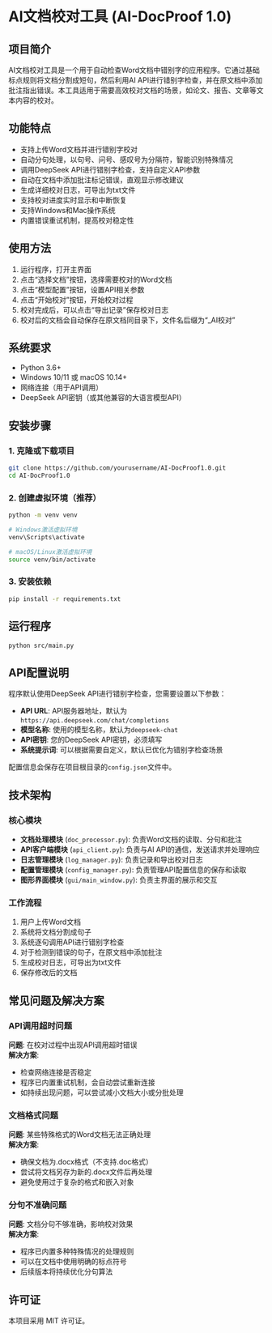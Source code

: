 # AI文档校对工具 (AI-DocProof 1.0)

## 项目简介
AI文档校对工具是一个用于自动检查Word文档中错别字的应用程序。它通过基础标点规则将文档分割成短句，然后利用AI API进行错别字检查，并在原文档中添加批注指出错误。本工具适用于需要高效校对文档的场景，如论文、报告、文章等文本内容的校对。

## 功能特点
- 支持上传Word文档并进行错别字校对
- 自动分句处理，以句号、问号、感叹号为分隔符，智能识别特殊情况
- 调用DeepSeek API进行错别字检查，支持自定义API参数
- 自动在文档中添加批注标记错误，直观显示修改建议
- 生成详细校对日志，可导出为txt文件
- 支持校对进度实时显示和中断恢复
- 支持Windows和Mac操作系统
- 内置错误重试机制，提高校对稳定性

## 使用方法
1. 运行程序，打开主界面
2. 点击“选择文档”按钮，选择需要校对的Word文档
3. 点击“模型配置”按钮，设置API相关参数
4. 点击“开始校对”按钮，开始校对过程
5. 校对完成后，可以点击“导出记录”保存校对日志
6. 校对后的文档会自动保存在原文档同目录下，文件名后缀为“_AI校对”

## 系统要求
- Python 3.6+
- Windows 10/11 或 macOS 10.14+
- 网络连接（用于API调用）
- DeepSeek API密钥（或其他兼容的大语言模型API）

## 安装步骤

### 1. 克隆或下载项目
```bash
git clone https://github.com/yourusername/AI-DocProof1.0.git
cd AI-DocProof1.0
```

### 2. 创建虚拟环境（推荐）
```bash
python -m venv venv

# Windows激活虚拟环境
venv\Scripts\activate

# macOS/Linux激活虚拟环境
source venv/bin/activate
```

### 3. 安装依赖
```bash
pip install -r requirements.txt
```

## 运行程序
```bash
python src/main.py
```

## API配置说明
程序默认使用DeepSeek API进行错别字检查，您需要设置以下参数：

- **API URL**: API服务器地址，默认为`https://api.deepseek.com/chat/completions`
- **模型名称**: 使用的模型名称，默认为`deepseek-chat`
- **API密钥**: 您的DeepSeek API密钥，必须填写
- **系统提示词**: 可以根据需要自定义，默认已优化为错别字检查场景

配置信息会保存在项目根目录的`config.json`文件中。

## 技术架构

### 核心模块
- **文档处理模块** (`doc_processor.py`): 负责Word文档的读取、分句和批注
- **API客户端模块** (`api_client.py`): 负责与AI API的通信，发送请求并处理响应
- **日志管理模块** (`log_manager.py`): 负责记录和导出校对日志
- **配置管理模块** (`config_manager.py`): 负责管理API配置信息的保存和读取
- **图形界面模块** (`gui/main_window.py`): 负责主界面的展示和交互

### 工作流程
1. 用户上传Word文档
2. 系统将文档分割成句子
3. 系统逐句调用API进行错别字检查
4. 对于检测到错误的句子，在原文档中添加批注
5. 生成校对日志，可导出为txt文件
6. 保存修改后的文档

## 常见问题及解决方案

### API调用超时问题
**问题**: 在校对过程中出现API调用超时错误  
**解决方案**: 
- 检查网络连接是否稳定
- 程序已内置重试机制，会自动尝试重新连接
- 如持续出现问题，可以尝试减小文档大小或分批处理

### 文档格式问题
**问题**: 某些特殊格式的Word文档无法正确处理  
**解决方案**:
- 确保文档为.docx格式（不支持.doc格式）
- 尝试将文档另存为新的.docx文件后再处理
- 避免使用过于复杂的格式和嵌入对象

### 分句不准确问题
**问题**: 文档分句不够准确，影响校对效果  
**解决方案**:
- 程序已内置多种特殊情况的处理规则
- 可以在文档中使用明确的标点符号
- 后续版本将持续优化分句算法

## 许可证
本项目采用 MIT 许可证。


